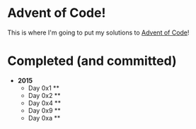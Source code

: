 # Advent of Code!
This is where I'm going to put my solutions to [Advent of Code](http://adventofcode.com/)!
# Completed (and committed)
* __2015__
  * Day 0x1 \*\*
  * Day 0x2 \*\*
  * Day 0x4 \*\*
  * Day 0x9 \*\*
  * Day 0xa \*\*
